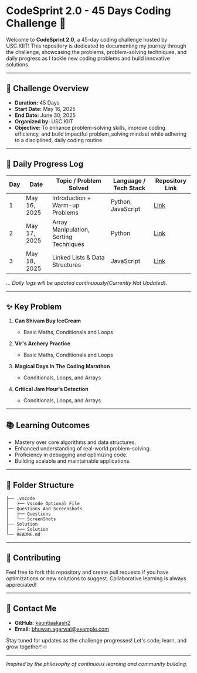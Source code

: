 # CodeSprint 2.0 - 45 Days Coding Challenge 🚀

Welcome to **CodeSprint 2.0**, a 45-day coding challenge hosted by USC.KIIT! This repository is dedicated to documenting my journey through the challenge, showcasing the problems, problem-solving techniques, and daily progress as I tackle new coding problems and build innovative solutions.

---

## 📌 **Challenge Overview**

* **Duration:** 45 Days
* **Start Date:** May 16, 2025
* **End Date:** June 30, 2025
* **Organized by:** USC.KIIT
* **Objective:** To enhance problem-solving skills, improve coding efficiency, and build impactful problem_solving mindset while adhering to a disciplined, daily coding routine.

---

## 🚀 **Daily Progress Log**

| Day | Date         | Topic / Problem Solved                 | Language / Tech Stack | Repository Link |
| --- | ------------ | -------------------------------------- | --------------------- | --------------- |
| 1   | May 16, 2025 | Introduction + Warm-up Problems        | Python, JavaScript    | [Link](#)       |
| 2   | May 17, 2025 | Array Manipulation, Sorting Techniques | Python                | [Link](#)       |
| 3   | May 18, 2025 | Linked Lists & Data Structures         | JavaScript            | [Link](#)       |

*... Daily logs will be updated continuously(Currently Not Updated).*

---

## ✨ **Key Problem**

1. **Can Shivam Buy IceCream**

    * Basic Maths, Conditionals and Loops

2. **Vir's Archery Practice**

   * Basic Maths, Conditionals and Loops

3. **Magical Days In The Coding Marathon**

    * Conditionals, Loops, and Arrays

4. **Critical Jam Hour's Detection**

    * Conditionals, Loops, and Arrays
---

## 📚 **Learning Outcomes**

* Mastery over core algorithms and data structures.
* Enhanced understanding of real-world problem-solving.
* Proficiency in debugging and optimizing code.
* Building scalable and maintainable applications.

---

## 📂 **Folder Structure**

```
├── .vscode
│   ├── Vscode Optional File
├── Questions And Screenshots
│   ├── Questions
│   └── ScreenShots
├── Solution
│   ├── Solution
└── README.md
```

---

## 🤝 **Contributing**

Feel free to fork this repository and create pull requests if you have optimizations or new solutions to suggest. Collaborative learning is always appreciated!

---

## 📧 **Contact Me**

* **GitHub:** [kauntiaakash2](https://github.com/kauntiaakash2)
* **Email:** [bhuwan.agarwal@example.com](mailto:bhuwan.agarwal@example.com)

Stay tuned for updates as the challenge progresses! Let's code, learn, and grow together! 🔥

---

*Inspired by the philosophy of continuous learning and community building.*